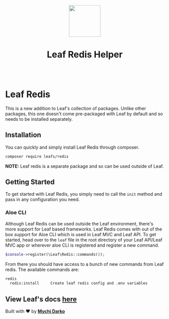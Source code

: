 <!-- markdownlint-disable no-inline-html -->
<p align="center">
    <br><br>
    <img src="https://leaf-docs.netlify.app/images/logo.png" height="100"/>
    <h1 align="center">Leaf Redis Helper</h1>
    <br><br>
</p>

# Leaf Redis

<!-- [![Latest Stable Version](https://poser.pugx.org/leafs/leaf/v/stable)](https://packagist.org/packages/leafs/leaf)
[![Total Downloads](https://poser.pugx.org/leafs/leaf/downloads)](https://packagist.org/packages/leafs/leaf)
[![License](https://poser.pugx.org/leafs/leaf/license)](https://packagist.org/packages/leafs/leaf) -->

This is a new addition to Leaf's collection of packages. Unlike other packages, this one doesn't come pre-packaged with Leaf by default and so needs to be installed separately.

## Installation

You can quickly and simply install Leaf Redis through composer.

```sh
composer require leafs/redis
```

**NOTE:** Leaf redis is a separate package and so can be used outside of Leaf.

## Getting Started

To get started with Leaf Redis, you simply need to call the `init` method and pass in any configuration you need.

### Aloe CLI

Although Leaf Redis can be used outside the Leaf environment, there's more support for Leaf based frameworks. Leaf Redis comes with out of the box support for Aloe CLI which is used in Leaf MVC and Leaf API. To get started, head over to the `leaf` file in the root directory of your Leaf API/Leaf MVC app or wherever aloe CLI is registered and register a new command.

```php
$console->register(\Leaf\Redis::commands());
```

From there you should have access to a bunch of new commands from Leaf redis. The available commands are:

```sh
redis
  redis:install     Create leaf redis config and .env variables
```

## View Leaf's docs [here](https://leafphp.netlify.app/#/)

Built with ❤ by [**Mychi Darko**](https://mychi.netlify.app)
